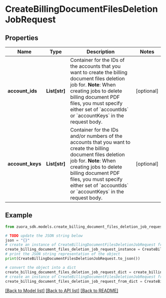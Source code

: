 # CreateBillingDocumentFilesDeletionJobRequest


## Properties

Name | Type | Description | Notes
------------ | ------------- | ------------- | -------------
**account_ids** | **List[str]** | Container for the IDs of the accounts that you want to create the billing document files deletion job for.  **Note**: When creating jobs to delete billing document PDF files, you must specify either set of &#x60;accountIds&#x60; or &#x60;accountKeys&#x60; in the request body.  | [optional] 
**account_keys** | **List[str]** | Container for the IDs and/or numbers of the accounts that you want to create the billing document files deletion job for.  **Note**: When creating jobs to delete billing document PDF files, you must specify either set of &#x60;accountIds&#x60; or &#x60;accountKeys&#x60; in the request body.  | [optional] 

## Example

```python
from zuora_sdk.models.create_billing_document_files_deletion_job_request import CreateBillingDocumentFilesDeletionJobRequest

# TODO update the JSON string below
json = "{}"
# create an instance of CreateBillingDocumentFilesDeletionJobRequest from a JSON string
create_billing_document_files_deletion_job_request_instance = CreateBillingDocumentFilesDeletionJobRequest.from_json(json)
# print the JSON string representation of the object
print(CreateBillingDocumentFilesDeletionJobRequest.to_json())

# convert the object into a dict
create_billing_document_files_deletion_job_request_dict = create_billing_document_files_deletion_job_request_instance.to_dict()
# create an instance of CreateBillingDocumentFilesDeletionJobRequest from a dict
create_billing_document_files_deletion_job_request_from_dict = CreateBillingDocumentFilesDeletionJobRequest.from_dict(create_billing_document_files_deletion_job_request_dict)
```
[[Back to Model list]](../README.md#documentation-for-models) [[Back to API list]](../README.md#documentation-for-api-endpoints) [[Back to README]](../README.md)


